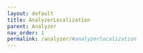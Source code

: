 ```yaml
---
layout: default
title: AnalyzerLocalization
parent: Analyzer
nav_order: 1
permalink: /analyzer/#analyzerlocalization
---
```

